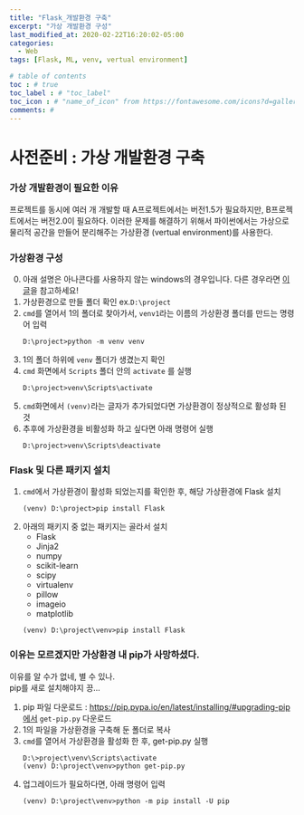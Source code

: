 ```yaml
---
title: "Flask_개발환경 구축"
excerpt: "가상 개발환경 구성"
last_modified_at: 2020-02-22T16:20:02-05:00
categories:
  - Web
tags: [Flask, ML, venv, vertual environment]

# table of contents
toc : # true
toc_label : # "toc_label"
toc_icon : # "name_of_icon" from https://fontawesome.com/icons?d=gallery&s=solid&m=free
comments: # 
---
```


# 사전준비 : 가상 개발환경 구축
### 가상 개발환경이 필요한 이유
프로젝트를 동시에 여러 개 개발할 때 A프로젝트에서는 버전1.5가 필요하지만, B프로젝트에서는 버전2.0이 필요하다. 이러한 문제를 해결하기 위해서 파이썬에서는 가상으로 물리적 공간을 만들어 분리해주는 가상환경 (vertual environment)를 사용한다.



### 가상환경 구성 
0. 아래 설명은 아나콘다를 사용하지 않는 windows의 경우입니다. 다른 경우라면 [이 글](https://dojang.io/mod/page/view.php?id=2470)을 참고하세요!
1. 가상환경으로 만들 폴더 확인 ex.`D:\project`
2. `cmd`를 열어서 1의 폴더로 찾아가서, `venv1`라는 이름의 가상환경 폴더를 만드는 명령어 입력
   ````
   D:\project>python -m venv venv
   ````
3. 1의 폴더 하위에 `venv` 폴더가 생겼는지 확인
4. `cmd` 화면에서 `Scripts` 폴더 안의 `activate` 를 실행
   ````
   D:\project>venv\Scripts\activate
   ````
5. `cmd`화면에서 `(venv)`라는 글자가 추가되었다면 가상환경이 정상적으로 활성화 된 것
6. 추후에 가상환경을 비활성화 하고 싶다면 아래 명령어 실행
   ````
   D:\project>venv\Scripts\deactivate
   ````



### Flask 및 다른 패키지 설치 
1. `cmd`에서 가상환경이 활성화 되었는지를 확인한 후, 해당 가상환경에 Flask 설치
   ```
   (venv) D:\project>pip install Flask
   ```
2. 아래의 패키지 중 없는 패키지는 골라서 설치
   - Flask
   - Jinja2
   - numpy
   - scikit-learn
   - scipy
   - virtualenv
   - pillow
   - imageio
   - matplotlib
   ````
   (venv) D:\project\venv>pip install Flask
   ````
  
  
  
  ### 이유는 모르겠지만 가상환경 내 pip가 사망하셨다.  
이유를 알 수가 없네, 별 수 있나.  
pip를  새로 설치해야지 끙...
1. pip 파일 다운로드 : https://pip.pypa.io/en/latest/installing/#upgrading-pip에서 `get-pip.py` 다운로드
2. 1의 파일을 가상환경을 구축해 둔 폴더로 복사
3. `cmd`를 열어서 가상환경을 활성화 한 후, get-pip.py 실행
   ````
   D:\>project\venv\Scripts\activate
   (venv) D:\project\venv>python get-pip.py
   ````
4. 업그레이드가 필요하다면, 아래 명령어 입력
   ````
   (venv) D:\project\venv>python -m pip install -U pip
   ````

   
